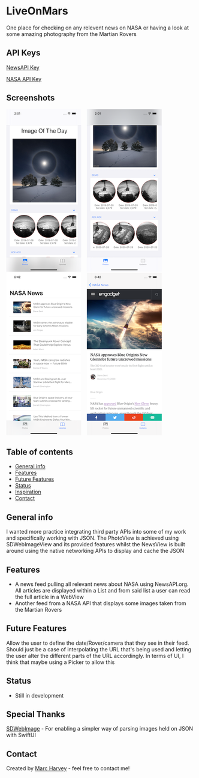 # LiveOnMars
One place for checking on any relevent news on NASA or having a look at some amazing photography from the Martian Rovers

## API Keys
<a href="https://newsapi.org">NewsAPI Key</a> <p>
<a href="https://api.nasa.gov">NASA API Key</a>

## Screenshots
![Screenshots](PhotoNew.png) &ensp;
![Screenshots](PhotoNew1.png) &ensp;
![Screenshots](NewsMain.png) &ensp;
![Screenshots](WebView.png) &ensp;

## Table of contents
* [General info](#general-info)
* [Features](#features)
* [Future Features](#FutureFeatures)
* [Status](#status)
* [Inspiration](#inspiration)
* [Contact](#contact)

## General info
I wanted more practice integrating third party APIs into some of my work and specifically working with JSON. The PhotoView is achieved using SDWebImageView and its provided features whilst the NewsView is built around using the native networking APIs to display and cache the JSON

## Features
* A news feed pulling all relevant news about NASA using NewsAPI.org. All articles are displayed within a List and from said list a user can read the full article in a WebView
* Another feed from a NASA API that displays some images taken from the Martian Rovers

## Future Features
Allow the user to define the date/Rover/camera that they see in their feed. Should just be a case of interpolating the URL that's being used and letting the user alter the different parts of the URL accordingly. In terms of UI, I think that maybe using a Picker to allow this

## Status
* Still in development

## Special Thanks
<a href="https://github.com/SDWebImage/SDWebImageSwiftUI">SDWebImage</a> - For enabling a simpler way of parsing images held on JSON with SwiftUI

## Contact
Created by [Marc Harvey](https://www.linkedin.com/in/marc-harvey-lru/) - feel free to contact me!
